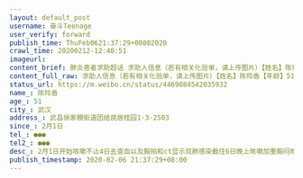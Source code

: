 ```yaml
---
layout: default_post
username: 奋斗Teenage
user_verify: forward
publish_time: ThuFeb0621:37:29+08002020
crawl_time: 20200212-12:40:51
imageurl: 
content_brief: 肺炎患者求助超话 求助人信息（若有相关化验单，请上传图片）【姓名】陈玲香【年龄】51【所在城市】武汉【所在小区、社区】武昌徐家棚街道团结民居桂园1-3-2503【患病时间】2月1日【联系方式】●●●【其他紧急联系人】●●●【病情描述】 2月1日开始咳嗽不止 4日去查血以及胸拍 ...全文
content_full_raw: 求助人信息（若有相关化验单，请上传图片）【姓名】陈玲香【年龄】51【所在城市】武汉【所在小区、社区】武昌徐家棚街道团结民居桂园1-3-2503【患病时间】2月1日【联系方式】●●●【其他紧急联系人】●●●【病情描述】2月1日开始咳嗽不止4日去查血以及胸拍和ct显示双肺感染截住6日晚上咳嗽加重胸闷难受呼吸困难做了一次核酸显示高度疑似第二次去做医生说患者已经高度疑似为何还没有进行隔离治疗？秦园路社区要我出示双阳检测结果相关报道已经证明核酸检测成功率仅为50%左右如果多次核酸检验标准到阳性确诊是要等患者病情急剧加重你才肯承认为新冠确诊病例吧？现在的病情如同早期癌症你不收治等到晚期你才收治临床表现和ct已经明显高度疑似新冠肺炎！政府凌晨三点出通知要求所有确诊和高度疑似患者治疗隔离！！请问社区跟政府落实到哪一步了！任由患者病情加重？等着患者双阳甚至三阳才肯收治吗？家中四人目前三人已经感染我拖着主要病毒体每天往返于医院无疑是病毒扩散体麻烦有关部门能够明白利害关系！！早日挽救患者，并切断病患的传染途径！！武汉·佳馨花园
status_url: https://m.weibo.cn/status/4469084542035932
name_: 陈玲香
age_: 51
city_: 武汉
address_: 武昌徐家棚街道团结民居桂园1-3-2503
since_: 2月1日
tel_: ●●●
tel2_: ●●●
desc_: 2月1日开始咳嗽不止4日去查血以及胸拍和ct显示双肺感染截住6日晚上咳嗽加重胸闷难受呼吸困难做了一次核酸显示高度疑似第二次去做医生说患者已经高度疑似为何还没有进行隔离治疗？秦园路社区要我出示双阳检测结果相关报道已经证明核酸检测成功率仅为50%左右如果多次核酸检验标准到阳性确诊是要等患者病情急剧加重你才肯承认为新冠确诊病例吧？现在的病情如同早期癌症你不收治等到晚期你才收治临床表现和ct已经明显高度疑似新冠肺炎！政府凌晨三点出通知要求所有确诊和高度疑似患者治疗隔离！！请问社区跟政府落实到哪一步了！任由患者病情加重？等着患者双阳甚至三阳才肯收治吗？家中四人目前三人已经感染我拖着主要病毒体每天往返于医院无疑是病毒扩散体麻烦有关部门能够明白利害关系！！早日挽救患者，并切断病患的传染途径！！武汉·佳馨花园
publish_timestamp: 2020-02-06 21:37:29+08:00
---
```

